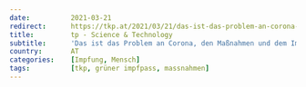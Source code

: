 ```yaml
---
date:          2021-03-21
redirect:      https://tkp.at/2021/03/21/das-ist-das-problem-an-corona-den-massnahmen-und-dem-impfpass/
title:         tp - Science & Technology
subtitle:      'Das ist das Problem an Corona, den Maßnahmen und dem Impfpass'
country:       AT
categories:    [Impfung, Mensch]
tags:          [tkp, grüner impfpass, massnahmen]
---
```

